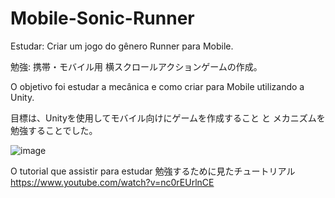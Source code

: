 # Mobile-Sonic-Runner

Estudar:
Criar um jogo do gênero Runner para Mobile.

勉強:
携帯・モバイル用 横スクロールアクションゲームの作成。

O objetivo foi estudar a mecânica e como criar para Mobile utilizando a Unity.

目標は、Unityを使用してモバイル向けにゲームを作成すること と メカニズムを勉強することでした。


![image](https://user-images.githubusercontent.com/47865897/119902544-bfeeff00-bf1d-11eb-8273-df06e18347fb.png)


O tutorial que assistir para estudar
勉強するために見たチュートリアル
https://www.youtube.com/watch?v=nc0rEUrlnCE
